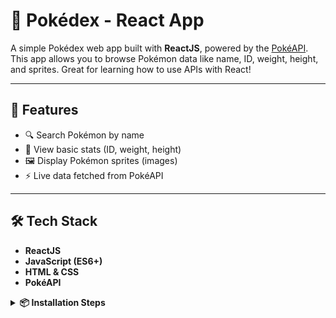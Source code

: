# 🧿 Pokédex - React App

A simple Pokédex web app built with **ReactJS**, powered by the [PokéAPI](https://pokeapi.co/). This app allows you to browse Pokémon data like name, ID, weight, height, and sprites. Great for learning how to use APIs with React!

---

## 🚀 Features

- 🔍 Search Pokémon by name
- 📄 View basic stats (ID, weight, height)  
- 🖼️ Display Pokémon sprites (images)  
- ⚡ Live data fetched from PokéAPI  

---

## 🛠️ Tech Stack

- **ReactJS**
- **JavaScript (ES6+)**  
- **HTML & CSS**  
- **PokéAPI** 

<details>
  <summary><strong>📦 Installation Steps</strong></summary>

```bash
# 1. Clone the repository
git clone https://github.com/your-username/pokedex-react.git
cd pokedex-react

# 2. Install dependencies
npm install

# 3. Start the development server
npm run dev

```
</details> 